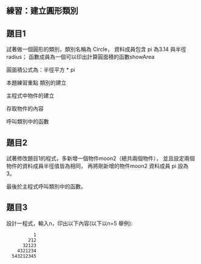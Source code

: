 ## 練習：建立圓形類別

## 題目1
試著做一個圓形的類別，類別名稱為 Circle，
資料成員包含 pi 為3.14 與半徑 radius；
函數成員為一個可以印出計算圓面積的函數showArea

圓面積公式為：半徑平方 * pi

本題練習重點
類別的建立

主程式中物件的建立

存取物件的內容

呼叫類別中的函數

## 題目2
試著修改題目1的程式，多新增一個物件moon2（總共兩個物件），
並且設定兩個物件的資料成員半徑值皆為相同，
再將剛新增的物件moon2 資料成員 pi 設為 3。

最後於主程式呼叫類別中的函數。


## 題目3 
設計一程式，輸入n，印出以下內容(以下以n=5 舉例):

```
          1
        212
      32123
    4321234 
  543212345
```